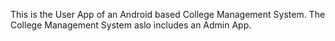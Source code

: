 This is the User App of an Android based College Management System. The College Management System aslo includes an Admin App.
